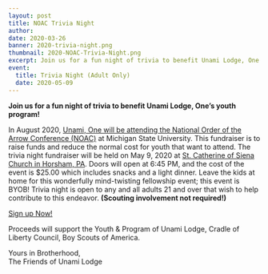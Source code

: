 ```yaml
---
layout: post
title: NOAC Trivia Night
author:
date: 2020-03-26
banner: 2020-trivia-night.png
thumbnail: 2020-NOAC-Trivia-Night.png
excerpt: Join us for a fun night of trivia to benefit Unami Lodge, One’s youth program!
event:
  title: Trivia Night (Adult Only)
  date: 2020-05-09
---
```


**Join us for a fun night of trivia to benefit Unami Lodge, One’s youth program!**
 
In August 2020, [Unami, One will be attending the National Order of the Arrow Conference (NOAC)](/news/2020-NOAC-Updates) at Michigan State University. This fundraiser is to raise funds and reduce the normal cost for youth that want to attend. The trivia night fundraiser will be held on May 9, 2020 at [St. Catherine of Siena Church in Horsham, PA](https://goo.gl/maps/2BsrLfnybkJXB1927). Doors will open at 6:45 PM, and the cost of the event is $25.00 which includes snacks and a light dinner. Leave the kids at home for this wonderfully mind-twisting fellowship event; this event is BYOB! Trivia night is open to any and all adults 21 and over that wish to help contribute to this endeavor. **(Scouting involvement not required!)**

<div class="text-center">
  <a href="http://colbsa.doubleknot.com/registration/calendardetail.aspx?activitykey=2647209&orgkey=2793" class="btn btn-primary btn-lg">Sign up Now!</a>
</div>
 
Proceeds will support the Youth & Program of Unami Lodge, Cradle of Liberty Council, Boy Scouts of America.

Yours in Brotherhood,  
The Friends of Unami Lodge